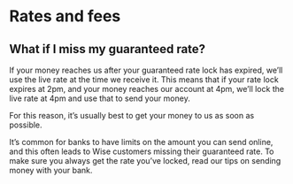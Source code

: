 # Rates and fees  
## What if I miss my guaranteed rate?  
If your money reaches us after your guaranteed rate lock has expired, we’ll use the live rate at the time we receive it. This means that if your rate lock expires at 2pm, and your money reaches our account at 4pm, we’ll lock the live rate at 4pm and use that to send your money.

For this reason, it’s usually best to get your money to us as soon as possible.

It’s common for banks to have limits on the amount you can send online, and this often leads to Wise customers missing their guaranteed rate. To make sure you always get the rate you’ve locked, read our tips on sending money with your bank.